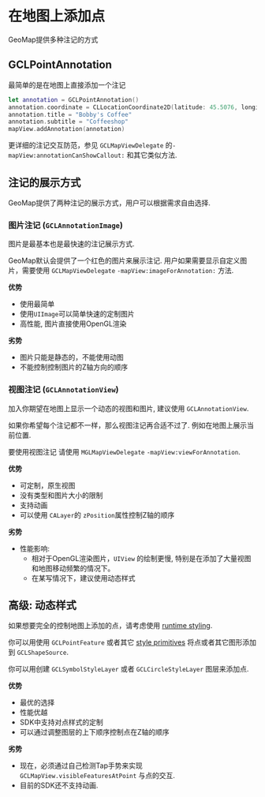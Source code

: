 # 在地图上添加点

GeoMap提供多种注记的方式

## GCLPointAnnotation

最简单的是在地图上直接添加一个注记

```swift
let annotation = GCLPointAnnotation()
annotation.coordinate = CLLocationCoordinate2D(latitude: 45.5076, longitude: -122.6736)
annotation.title = "Bobby's Coffee"
annotation.subtitle = "Coffeeshop"
mapView.addAnnotation(annotation)
```

更详细的注记交互防范，参见 `GCLMapViewDelegate` 的`-mapView:annotationCanShowCallout:` 和其它类似方法.

## 注记的展示方式

GeoMap提供了两种注记的展示方式，用户可以根据需求自由选择.

### 图片注记 (`GCLAnnotationImage`)

图片是最基本也是最快速的注记展示方式.

GeoMap默认会提供了一个红色的图片来展示注记. 用户如果需要显示自定义图片，需要使用 `GCLMapViewDelegate` `-mapView:imageForAnnotation:` 方法.

**优势**

* 使用最简单
* 使用`UIImage`可以简单快速的定制图片
* 高性能, 图片直接使用OpenGL渲染

**劣势**

* 图片只能是静态的，不能使用动图
* 不能控制控制图片的Z轴方向的顺序

### 视图注记 (`GCLAnnotationView`)

加入你期望在地图上显示一个动态的视图和图片, 建议使用 `GCLAnnotationView`.

如果你希望每个注记都不一样，那么视图注记再合适不过了. 例如在地图上展示当前位置.

要使用视图注记 请使用 `MGLMapViewDelegate` `-mapView:viewForAnnotation`.

**优势**

* 可定制，原生视图
* 没有类型和图片大小的限制
* 支持动画
* 可以使用 `CALayer`的 `zPosition`属性控制Z轴的顺序

**劣势**

* 性能影响:
    * 相对于OpenGL渲染图片，`UIView` 的绘制更慢, 特别是在添加了大量视图和地图移动频繁的情况下。
    * 在某写情况下，建议使用动态样式

## 高级: 动态样式

如果想要完全的控制地图上添加的点，请考虑使用 [runtime styling](runtime-styling.html).

你可以用使用 `GCLPointFeature` 或者其它 [style primitives](Style%20Primitives.html) 将点或者其它图形添加到 `GCLShapeSource`.

你可以用创建 `GCLSymbolStyleLayer` 或者 `GCLCircleStyleLayer` 图层来添加点.

**优势**

* 最优的选择
* 性能优越
* SDK中支持对点样式的定制
* 可以通过调整图层的上下顺序控制点在Z轴的顺序

**劣势**

* 现在，必须通过自己检测Tap手势来实现 `GCLMapView.visibleFeaturesAtPoint` 与点的交互.
* 目前的SDK还不支持动画.
